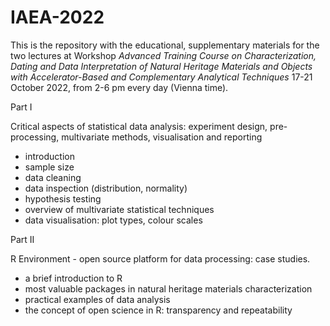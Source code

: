# IAEA-2022

This is the repository with the educational, supplementary materials for the two lectures at Workshop
*Advanced Training Course on Characterization, Dating and Data Interpretation of Natural Heritage Materials and Objects with Accelerator-Based and Complementary Analytical Techniques*
17-21 October 2022, from 2-6 pm every day (Vienna time). 


Part I

Critical aspects of statistical data analysis: experiment design, pre-processing, multivariate methods, visualisation and reporting

- introduction
- sample size
- data cleaning
- data inspection (distribution, normality)
- hypothesis testing
- overview of multivariate statistical techniques
- data visualisation: plot types, colour scales

 

Part II

R Environment - open source platform for data processing: case studies.

- a brief introduction to R
- most valuable packages in natural heritage materials characterization
- practical examples of data analysis
- the concept of open science in R: transparency and repeatability
